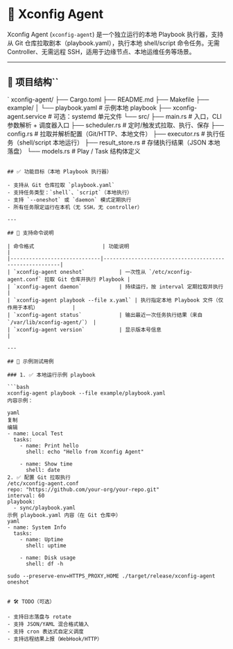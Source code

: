 # 🦀 Xconfig Agent

Xconfig Agent (`xconfig-agent`) 是一个独立运行的本地 Playbook 执行器，支持从 Git 仓库拉取剧本（playbook.yaml），执行本地 shell/script 命令任务。无需 Controller、无需远程 SSH，适用于边缘节点、本地运维任务等场景。

---

## 📁 项目结构``

`
xconfig-agent/
├── Cargo.toml
├── README.md
├── Makefile
├── example/
│ └── playbook.yaml # 示例本地 playbook
├── xconfig-agent.service # 可选：systemd 单元文件
└── src/
├── main.rs # 入口，CLI 参数解析 + 调度器入口
├── scheduler.rs # 定时/触发式拉取、执行、保存
├── config.rs # 拉取并解析配置（Git/HTTP、本地文件）
├── executor.rs # 执行任务（shell/script 本地运行）
├── result_store.rs # 存储执行结果（JSON 本地落盘）
└── models.rs # Play / Task 结构体定义
```

## ✅ 功能目标（本地 Playbook 执行器）

- 支持从 Git 仓库拉取 `playbook.yaml`
- 支持任务类型：`shell`、`script`（本地执行）
- 支持 `--oneshot` 或 `daemon` 模式定期执行
- 所有任务限定运行在本机（无 SSH，无 controller）

---

## 🧩 支持命令说明

| 命令格式                      | 功能说明                                               |
|-----------------------------|--------------------------------------------------------|
| `xconfig-agent oneshot`           | 一次性从 `/etc/xconfig-agent.conf` 拉取 Git 仓库并执行 Playbook |
| `xconfig-agent daemon`            | 持续运行，按 interval 定期拉取并执行                   |
| `xconfig-agent playbook --file x.yaml` | 执行指定本地 Playbook 文件（仅作用于本机）           |
| `xconfig-agent status`            | 输出最近一次任务执行结果（来自 `/var/lib/xconfig-agent/`） |
| `xconfig-agent version`           | 显示版本号信息                                        |

---

## 🧪 示例测试用例

### 1. ✅ 本地运行示例 playbook

```bash
xconfig-agent playbook --file example/playbook.yaml
内容示例：

yaml
复制
编辑
- name: Local Test
  tasks:
    - name: Print hello
      shell: echo "Hello from Xconfig Agent"

    - name: Show time
      shell: date
2. ✅ 配置 Git 拉取执行
/etc/xconfig-agent.conf
repo: "https://github.com/your-org/your-repo.git"
interval: 60
playbook:
  - sync/playbook.yaml
示例 playbook.yaml 内容（在 Git 仓库中）
yaml
- name: System Info
  tasks:
    - name: Uptime
      shell: uptime

    - name: Disk usage
      shell: df -h

sudo --preserve-env=HTTPS_PROXY,HOME ./target/release/xconfig-agent oneshot


# 🛠️ TODO（可选）

- 支持日志落盘与 rotate
- 支持 JSON/YAML 混合格式输入
- 支持 cron 表达式自定义调度
- 支持远程结果上报（WebHook/HTTP）
